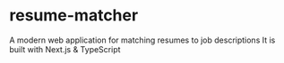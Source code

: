 # resume-matcher
A modern web application for matching resumes to job descriptions
It is built with Next.js & TypeScript
